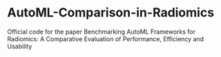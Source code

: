 # AutoML-Comparison-in-Radiomics
Official code for the paper Benchmarking AutoML Frameworks for Radiomics: A Comparative Evaluation of Performance, Efficiency and Usability
